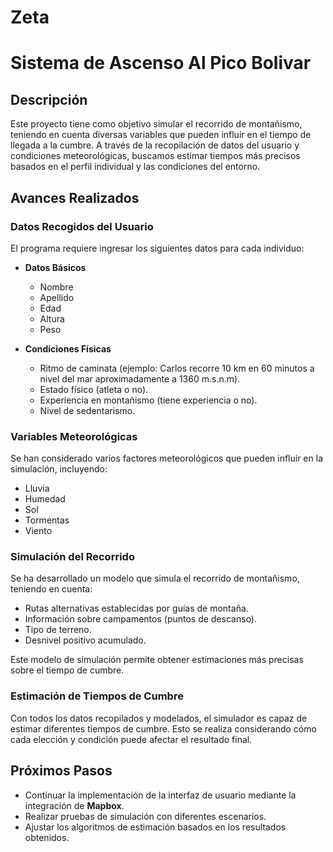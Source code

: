 # Zeta
# Sistema de Ascenso Al Pico Bolivar

## Descripción
Este proyecto tiene como objetivo simular el recorrido de montañismo, teniendo en cuenta diversas variables que pueden influir en el tiempo de llegada a la cumbre. A través de la recopilación de datos del usuario y condiciones meteorológicas, buscamos estimar tiempos más precisos basados en el perfil individual y las condiciones del entorno.

## Avances Realizados

### Datos Recogidos del Usuario
El programa requiere ingresar los siguientes datos para cada individuo:

- **Datos Básicos**
  - Nombre
  - Apellido
  - Edad
  - Altura
  - Peso

- **Condiciones Físicas**
  - Ritmo de caminata (ejemplo: Carlos recorre 10 km en 60 minutos a nivel del mar aproximadamente a 1360 m.s.n.m).
  - Estado físico (atleta o no).
  - Experiencia en montañismo (tiene experiencia o no).
  - Nivel de sedentarismo.

### Variables Meteorológicas
Se han considerado varios factores meteorológicos que pueden influir en la simulación, incluyendo:

- Lluvia
- Humedad
- Sol
- Tormentas
- Viento

### Simulación del Recorrido
Se ha desarrollado un modelo que simula el recorrido de montañismo, teniendo en cuenta:

- Rutas alternativas establecidas por guías de montaña.
- Información sobre campamentos (puntos de descanso).
- Tipo de terreno.
- Desnivel positivo acumulado.

Este modelo de simulación permite obtener estimaciones más precisas sobre el tiempo de cumbre.

### Estimación de Tiempos de Cumbre
Con todos los datos recopilados y modelados, el simulador es capaz de estimar diferentes tiempos de cumbre. Esto se realiza considerando cómo cada elección y condición puede afectar el resultado final.

## Próximos Pasos
- Continuar la implementación de la interfaz de usuario mediante la integración de **Mapbox**.
- Realizar pruebas de simulación con diferentes escenarios.
- Ajustar los algoritmos de estimación basados en los resultados obtenidos.
